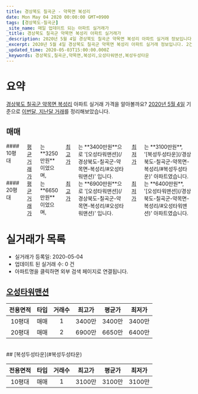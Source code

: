 ```yaml
---
title: 경상북도 칠곡군 - 약목면 복성리
date: Mon May 04 2020 00:00:00 GMT+0900
tags: [경상북도-칠곡군]
_site_name: 매일 업데이트 되는 아파트 실거래가
_title: 경상북도 칠곡군 약목면 복성리 아파트 실거래가
_description: 2020년 5월 4일 경상북도 칠곡군 약목면 복성리 아파트 실거래 정보입니다. 2건 아파트 정보가 있습니다.
_excerpt: 2020년 5월 4일 경상북도 칠곡군 약목면 복성리 아파트 실거래 정보입니다. 2건 아파트 정보가 있습니다.
_updated_time: 2020-05-03T15:00:00.000Z
_keywords: 경상북도,칠곡군,약목면,복성리,오성타워맨션,복성두성타운
---
```





# 요약
<ins>경상북도 칠곡군 약목면 복성리</ins> 아파트 실거래 가격을 알아볼까요? <ins>2020년 5월 4일</ins> 기준으로 <ins>이번달, 지난달 거래</ins>를 정리해보았습니다.

## 매매
<div class="container">
<div class="six columns" markdown="1">
#### 10평대
<ins>평균 거래가</ins>는 **3250만원**이었으며, <ins>최고가</ins>는 **3400만원**으로 '[오성타워맨션](/경상북도-칠곡군-약목면-복성리/#오성타워맨션)' 입니다. <ins>최저가</ins>는 **3100만원**, '[복성두성타운](/경상북도-칠곡군-약목면-복성리/#복성두성타운)' 아파트였습니다.
</div>
<div class="six columns" markdown="1">
#### 20평대
<ins>평균 거래가</ins>는 **6650만원**이었으며, <ins>최고가</ins>는 **6900만원**으로 '[오성타워맨션](/경상북도-칠곡군-약목면-복성리/#오성타워맨션)' 입니다. <ins>최저가</ins>는 **6400만원**, '[오성타워맨션](/경상북도-칠곡군-약목면-복성리/#오성타워맨션)' 아파트였습니다.
</div>
</div>



# 실거래가 목록
- 실거래가 등록일: 2020-05-04
- 업데이트 된 실거래 수: 0 건
- 아파트명을 클릭하면 외부 검색 페이지로 연결됩니다.

## [오성타워맨션](#오성타워맨션)

|전용면적|타입|거래수|최고가|평균가|최저가|
|:---:|:---:|:---:|:---:|:---:|:---:|
|10평대|<span class="deal-type-1">매매</span>|1|3400만|3400만|3400만|
|20평대|<span class="deal-type-1">매매</span>|2|6900만|6650만|6400만|

<br/>
## [복성두성타운](#복성두성타운)

|전용면적|타입|거래수|최고가|평균가|최저가|
|:---:|:---:|:---:|:---:|:---:|:---:|
|10평대|<span class="deal-type-1">매매</span>|1|3100만|3100만|3100만|

<br/>



